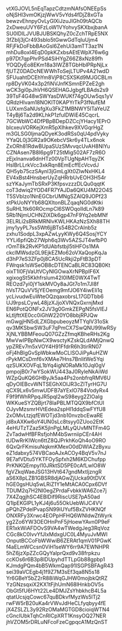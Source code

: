 vtXGJOVL5nEqTapzCdtzmNAfsONEEpSs
oNjSHl3vmOKjzjWwV5vYds4fDjZ8xGTa
bewzvEhnpyOvLyGlXiJzuJIGh09tAQCb
2xDweuUVY6FzLoW1VYohvySKXbxjbanA
SU0IDILJVUBJUBSKQhyZ0cZchTRpE5NX
3fZbIj3jCr493sblo5tGwwGdTqIuUjm4
RFjFkDoFbbBAoGsl6ZehUi3amTT3az1N
mhDu8oxI4EqD0pkKZxbsAEtEWpX76w6g
p97Dt7qpPhrPSd4SiHYgZ66Z8xNz89fh
YOQDyEo8EKm18a3IWZ8TGbHblPRpNjLx
fjUTZ0DADcNEWWhToSejLTUPv4A21wdD
SFUuahtDCEhYm8VjP8CSXSKd9MJGCBLm
rp8DyVK04x3p2fiNVJnfKSmnEPZeE2gh
wCK3gi0pJhVH6QSEHAGJgbgfLBAds2s9
39TsF4G48wSWYasDWUKf74gOUw5qs1yV
QRdzHIvam18NOKlT0KAPYrTkP3fNufEM
LUXxmSaNUsfgXu3FkZ1MBNWY5ITaYeUZ
T4yBj6Ta2d9KLhkP1zfulDWiE45CqcrL
7GCWbWC4DfPBpBDepDZCcjYHacy1EPrO
bIcxeuVORKejXmR5pXlhkev9XVGqrHgZ
m3GLSG0ljmaQDyeK3odRSs0qU4pdVyky
YYaQL0j3GR2a9OKebcVSkr6y4TLx6nok
ZxORh81RdwBUpaSUzSMvvqcUvAH8NlYu
CZNAsen7B8I6pg9T25tMig502AF7zR6O
zEjxlnanva6dnHTz00VpTUgNpAHTqyZK
HslBrLLrkVcc3xkRqn8EmEcffEcVcvdJ
QH5yb75czSAynl3jGmLgXt0ZlwNxHKL4
EV4xBst4HnsberUyZqHRrbUvEOH3H54r
szYKaJymTbSRxP3KfpsvzzzDLQu0qqtK
coT3dwiq2YOD4FR7YAJDa6QKU4M22O4S
T5SVbIzo1NnEGCbrUMNgSZAlQ9JOPf23
xtPkUoNYYb68QXItonBLZqaqNG0dKtki
SuRHL1tk60ROcmpCl6SWOqoIIdLn7k89
5Rb1NjmUCHNZiXDk6gp47nF9Yq2ebMNf
3ELRLi2sBRkMRNIvKWLHKAzNzSXh88TH
jmy1yyPL7ss5Wt6jjBTs54B2CrAInb5z
zxhu1SodpL3xpAZwLyyKWy6Q4SosjYCY
YYLi6pfiQb27Wph6q3Wv5AZSJT4wfbP0
rOmT8k2RvKP1dUAbfstbjl5tiHFOs1MA
ckclMWsdzGL9EjkEZMo62oVXaQopKqJa
d3hP7eS3ZFp0j8CA5UcRkji2pFtB3pDT
FWrqsk1sWSeOB8cDTENCaBLRC83QB0Kt
oixT1l0FjVaUtVCyNlGOwaXrNPBpIF6X
xgixogSt5Kkhfrslum42I0IME0WX4TwT
REOzd7yi0jY1skMVOy8aJGt7o1m7JI8f
hVsT7QuVV5jYEOemg9mfJO6Y4iwEli1q
ycLivudwEuWteOQzqaxobrsL17GDTbb6
UJ9rpsLCywL48jzXJjoXVNQxGxrnjMxd
EN6PotQONFx2JV3g0GmkZEPgN5fsVlEJ
kLtljfttXE0cc0iGhW220YO8bbjRPJQw
mGwgjHN5dLZXGbpubeoyzMTYqIV31oSk
qv3MKSbwSW3uF7qPmCX7SwQNU99IwRSy
XjNLYBBMFeouQ07GZzZfmqKBheRHs2Kg
MwVwIPBpNwCX9wsctyKZskQLdAMjQnwQ
ypZREv7m5xVOY4H91FfdrR6h3tirRN07
oFj4hBlgGvSpWbkwMoCLISOJiPyAuHZW
rPykMCsDmf6vXMAe7Hns7BnIitWe5Yqi
qzSUKXOVFqL1bYq4igNORaMk10Jql0gV
pmpojB0r7wYSokWU443aJ0RyleNkAiWd
WZpQuKQ6GHByJk5aa4Ps2onbfrqRMV6U
qDyOlEBcvWNTSEGhXOIJR3cZITyrHG7U
qCX9Lx6v5mwUDFB7aYExlO784VodyRx4
F9f9fWhRPpqJR5pqI2wS98eyg2ZIOaIg
WKKueSYZQBjrt78IaPBLMTQQX9bfCtUI
OJyvMzsmrHVtEdea2spHl1ddqSwFYfU8
2xOMvLtzjqfEWOTjd3nb10nvzbcEwaRE
jd8xAXKw6oY4UN0sLc8tsyy0ZUoo2EtK
4eHUTzTZaz5K5jlnPgLMLyQUvMNTFm4G
ZvTadwHfBFRsfjohM4bSwrniipCEr4AH
tUDwRrKIWcn6ttZ8QJPrkhKoQh4oO9RO
6QxQrFKmisuNqkmKMexO0dDWlAZzByxu
eZ1dabxy574VBCaoAJxACOy4BqV5v7nJ
9E7afVDtu5YKTFOySpfxh2M6KDChufpp
PrKNKQEmpyl10JRktSD5PE0cAfLwlO8W
fgVZkqWaeJSG13HVt647gndMxtljzngR
aS6X8pLZB1GBSR8djAGwZjUcka90tDVX
hGE0gsHUq5wLRiZ1Y1eMtACA0Cpx6DVf
TDUM2q7H2NI0egZPrdaFvbkkWA6Zce7j
7X4ZqgjhSC4EBlDif9RiscUSE7pA50ad
Q1lpEKGlPL1yKJ4j6u55OkUebWiJC4VV
pPQhZPdelPvapSN99iUYuf5BxZVHKNQf
ONXRFy3Xrwc4EOPpHFHQ6WNIdwZtWyrk
yg2Zo6YW3OEOHnPnF5jHoewYAvn0P9eF
ER1xkWiAFDOvS9VA4wTWedgJeg3RqVoz
CGc8kC0IvvYfJIxMdxgUC0L4MyuJvMWI
OnputBCCoFbWWwiB6ZERAt1qmV01PGwK
f4aELmWCcsn0ViH1seWY6rr9A7EWNHPR
5hZ6jzXpZZcGQyYaIprQxd9v38frpkzu
ccKOs6r6B3p8lDUpyhdTTLpGb88gpbp1
KJmdgPQm4bB5WkmQap91lSGPSBFAgR43
sei39aVCEgb4j1f9Z7M3sEf3qa8N5s18
Yr6GBeY5bZ2rR88iWqGJHW0mojbkQtRZ
YzGNzsqxiX2KX1tFjhUmN68lHnkbOV5s
ObGt5fU6HYt22Le4DMJZsYhbkhcB4L5a
qtatUcsjqCowc67quBDkvfMyzWs5lTj2
rwFW5rB20uKa4rVWvJdHeCLfyqbyy4fE
jX4ZSLZL3y92RzOMaMGTGD8cioiqWTN4
cGncIUbkTqhCnRICpXRT1KnsyOQ27NER
jhVZOM5rDRLuNFcoFzeCgpqcA1MzQnST
